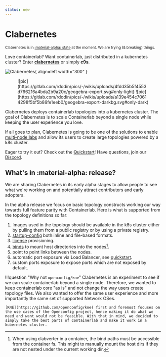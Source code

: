 ```yaml
---
status: new
---
```


# Clabernetes

<small>Clabernetes is in [:material-alpha: state](#whats-in-release) at the moment. We are trying (& breaking) things.</small>

Love containerlab? Want containerlab, just distributed in a kubernetes cluster? Enter [**clabernetes**](https://github.com/srl-labs/clabernetes/) or simply **c9s**.

![Clabernetes](https://gitlab.com/rdodin/pics/-/wikis/uploads/7bf3c98f0476c8cd02e16e6e428b3296/c9s_logo1_border.webp){ align=left width="300" }

<figure markdown>
![pic](https://gitlab.com/rdodin/pics/-/wikis/uploads/4fdd35b5f4553d766216a4bda2b9a20c/geogebra-export.svg#only-light)
![pic](https://gitlab.com/rdodin/pics/-/wikis/uploads/a139e454c70614298f5bf5b86fe1eeb0/geogebra-export-darkbg.svg#only-dark)
</figure>

Clabernetes deploys containerlab topologies into a kubernetes cluster. The goal of Clabernetes is to scale Containerlab beyond a single node while keeping the user experience you love.

If all goes to plan, Clabernetes is going to be one of the solutions to enable [multi-node labs](../multi-node.md) and allow its users to create large topologies powered by a k8s cluster.

Eager to try it out? Check out the [Quickstart](quickstart.md)! Have questions, join our [Discord](https://discord.gg/2A8ZxM7hD9).

## What's in :material-alpha: release?

We are sharing Clabernetes in its early alpha stages to allow people to see what we're working on and potentially attract contributors and early adopters.

In the alpha release we focus on basic topology constructs working our way towards full feature parity with Containerlab. Here is what is supported from the topology definitions so far:

1. Images used in the topology should be available in the k8s cluster either by pulling them from a public registry or by using a private registry.
2. [startup-config](../nodes.md#startup-config) both inline and file-based formats.
3. [license](../nodes.md#license) provisioning.
4. [binds](../nodes.md#binds) to mount host directories into the nodes[^1].
5. point to point links between the nodes.
6. automatic port exposure via Load Balancer, see [quickstart](quickstart.md#accessing-the-nodes).
7. custom ports exposure to expose ports which are not exposed by default.

!!!question "Why not `openconfig/kne`"
    Clabernetes is an experiment to see if we can scale containerlab beyond a single node. Therefore, we wanted to keep containerlab core "as is" and not change the way users create topology files. We also wanted to offer the same user experience and more importantly the same set of supported Network OSes.

    [KNE](https://github.com/openconfig/kne) first and foremost focuses on the use cases of the Openconfig project, hence making it do what we need and want would not be feasible. With that in mind, we decided to simply take the best parts of containerlab and make it work in a kubernetes cluster.

[^1]: When using clabverter in a container, the bind paths must be accessible from the container fs. This might to manually mount the host dirs if they are not nested under the current working dir.

